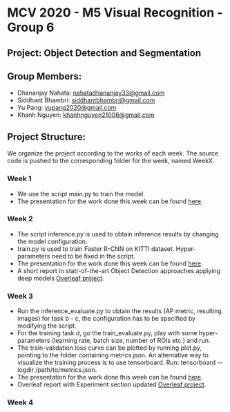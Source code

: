 # MCV 2020 - M5 Visual Recognition - Group 6

## Project: Object Detection and Segmentation

## Group Members:
- Dhananjay Nahata: nahatadhananjay33@gmail.com
- Siddhant Bhambri: siddhantbhambri@gmail.com
- Yu Pang: yupang2020@gmail.com
- Khanh Nguyen: khanhnguyen21006@gmail.com

## Project Structure:
We organize the project according to the works of each week. The source code is pushed to the corresponding folder for the week, named WeekX.

### Week 1
- We use the script main.py to train the model.
- The presentation for the work done this week can be found [here](https://docs.google.com/presentation/d/1WBQWrhNQ5ybHa9XmfLkyJsPHMqfX2ilstxTsrWRO5X0/edit?usp=sharing).

### Week 2
- The script inference.py is used to obtain inference results by changing the model configuration.
- train.py is used to train Faster R-CNN on KITTI dataset. Hyper-parameters need to be fixed in the script.
- The presentation for the work done this week can be found [here](https://docs.google.com/presentation/d/1Cxh8sIgiQTOaXbjc6ygp3B-W5Z3nnfGUZHmHK0JMc9c/edit?usp=sharing).
- A short report in statr-of-the-art Object Detection approaches applying deep models [Overleaf project](https://www.overleaf.com/read/vgdjrgsjdfqw).

### Week 3
- Run the inference_evaluate.py to obtain the results (AP metric, resulting images) for task b - c, the configuration has to be specified by modifying the script.
- For the training task d, go the train_evaluate.py, play with some hyper-parameters (learning rate, batch size, number of ROIs etc.) and run.
- The train-validation loss curve can be plotted by running plot.py, pointing to the folder containing metrics.json. An alternative way to visualize the training process is to use tensorboard. Run: tensorboard --logdir /path/to/metrics.json.
- The presentation for the work done this week can be found [here](https://docs.google.com/presentation/d/1wvgrYZm9FmR1pt6ufvdRt9kGv2YG0dZ4DiQmTdigVZ4/edit?usp=sharing).
- Overleaf report with Experiment section updated [Overleaf project](https://www.overleaf.com/read/vgdjrgsjdfqw).

### Week 4